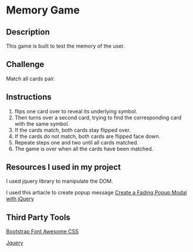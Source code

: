 # Memory Game

## Description

This game is built to test the memory of the user.


## Challenge
Match all cards pair.


## Instructions
1. flips one card over to reveal its underlying symbol.
2. Then turns over a second card, trying to find the corresponding card with the same symbol.
3. If the cards match, both cards stay flipped over.
4. If the cards do not match, both cards are flipped face down.
5. Repeate steps one and two until all cards matched.
5. The game is over when all the cards have been matched.


## Resources I used in my project 
I used jquery library to manipulate the DOM.

I used this artiacle to create popup message 
 [Create a Fading Popup Modal with jQuery](https://inspirationalpixels.com/tutorials/custom-popup-modal)


## Third Party Tools
[Bootstrap Font Awesome CSS](https://www.bootstrapcdn.com/fontawesome/)

[Jquery](https://www.w3schools.com/jquery/jquery_get_started.asp)
